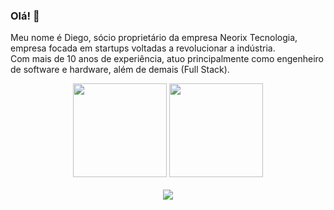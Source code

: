 ### Olá! 👋

Meu nome é Diego, sócio proprietário da empresa Neorix Tecnologia, empresa focada em startups voltadas a revolucionar a indústria. <br>
Com mais de 10 anos de experiência, atuo principalmente como engenheiro de software e hardware, além de demais (Full Stack). <br>

<div align="center">
  <img height="150px" src="https://github-stats-o6hi6mfzo-diegoff.vercel.app/api?username=diegoff&show_icons=true&theme=dark&include_all_commits=true&count_private=true&exclude_repo=github-stats"/>
  <img height="150px" src="https://github-stats-o6hi6mfzo-diegoff.vercel.app/api/top-langs/?username=diegoff&layout=compact&langs_count=10&theme=dark&exclude_repo=github-stats&count-private=true"/>
</div>
<br>
<!-- REDES SOCIAIS -->
<div align="center">
  <a href="https://www.linkedin.com/in/diego-fonseca-58a09a162" target="_blank"><img src="https://img.shields.io/badge/-LinkedIn-%230077B5?style=for-the-badge&logo=linkedin&logoColor=white" target="_blank"></a>
</div>
